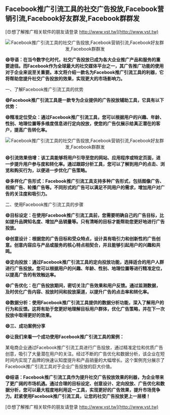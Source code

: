 ## **Facebook推广引流工具的社交广告投放,Facebook营销引流,Facebook好友群发,Facebook群群发**

[😍想了解推广相关软件的朋友请登录 http://www.vst.tw](http://www.vst.tw)

 <center><img src="https://vst.tw/MP4/tuiguang/png/8.png" alt="Facebook推广引流工具的社交广告投放,Facebook营销引流,Facebook好友群发,Facebook群群发"></center>

**😄导语：在当今数字化时代，社交广告投放已成为各大企业推广产品和服务的重要途径。而Facebook作为全球最大的社交媒体平台之一，其广告推广功能的使用对于企业来说至关重要。本文将介绍一款名为Facebook推广引流工具的利器，它将帮助您提升社交广告投放的效果，实现更大的市场影响力。**

一、了解Facebook推广引流工具的优势

**😄Facebook推广引流工具是一款专为企业提供的广告投放辅助工具，它具有以下优势：**

**😄精准定位受众：通过Facebook推广引流工具，您可以根据用户的兴趣、年龄、性别、地理位置等多维度信息进行定向投放，使您的广告仅展示给真正潜在的客户，提高广告转化率。**

 <center><img src="https://vst.tw/MP4/tuiguang/png/5.png" alt="Facebook推广引流工具的社交广告投放,Facebook营销引流,Facebook好友群发,Facebook群群发"></center>

**😄引流效果倍增：该工具能够将用户引导至您的网站、应用程序或特定页面，进一步提升用户参与度和转化率。通过跟踪分析工具，您可以了解到用户的点击、浏览和购买行为，以便进一步优化广告策略。**

**😄多样化广告形式：Facebook推广引流工具支持多种广告形式，包括图像广告、视频广告、轮播广告等。不同形式的广告可以满足不同用户的需求，增加用户对广告的关注度和吸引力。**

二、使用Facebook推广引流工具的步骤

**😄目标设定：在使用Facebook推广引流工具前，您需要明确自己的广告目标，比如提升品牌知名度、增加产品销量等。只有清晰的目标才能帮助您更好地进行广告投放。**

**😄创意设计：根据您的广告目标和受众特点，设计具有吸引力和创新性的广告创意。创意内容应与产品或服务的核心特点相契合，并且能够引起用户的兴趣和共鸣。**

**😄定向投放：通过Facebook推广引流工具的定向投放功能，选择适合的用户人群进行广告投放。您可以根据用户的兴趣、年龄、性别、地理位置等进行精准定位，以提高广告的有效触达率。**

**😄广告优化：在广告投放期间，密切关注广告效果和用户反馈。通过监测数据，及时优化广告内容、投放时间和投放渠道，以提升广告的点击率和转化率。**

**😄数据分析：使用Facebook推广引流工具提供的数据分析功能，深入了解用户的行为和反馈。这将有助于您更好地理解目标用户群体，优化广告策略，并在下一次投放中取得更好的效果。**

**😄三、成功案例分享**

**😄让我们来看一个成功使用Facebook推广引流工具的案例：**

某电商企业通过Facebook推广引流工具进行广告投放，通过精准定位和优质广告创意，吸引了大量潜在用户的关注。经过不断的广告优化和数据分析，该企业在短时间内实现了品牌的快速认知度提升和产品销量的大幅增长。这个案例充分展示了Facebook推广引流工具对于企业广告投放的巨大价值。

**😄结语：Facebook推广引流工具作为提升社交广告投放效果的利器，为企业带来了更广阔的市场机遇。通过合理的目标设定、创意设计、定向投放、广告优化和数据分析，您可以最大程度地利用这一工具，实现更好的广告效果，提升市场竞争力。赶紧使用Facebook推广引流工具，让您的社交广告投放更上一层楼！**

[😍想了解推广相关软件的朋友请登录 http://www.vst.tw](http://www.vst.tw)



